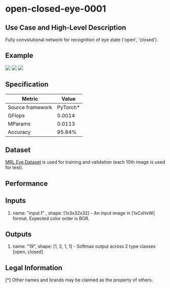 # open-closed-eye-0001

## Use Case and High-Level Description

Fully convolutional network for recognition of eye state ('open', 'closed').

## Example

![](./1.png)
![](./2.png)
![](./3.png)

## Specification

| Metric                          | Value                                     |
|---------------------------------|-------------------------------------------|
| Source framework                | PyTorch*                                  |
| GFlops                          | 0.0014                                    |
| MParams                         | 0.0113                                    |
| Accuracy                        | 95.84%                                     |

## Dataset

[MRL Eye Dataset](http://mrl.cs.vsb.cz/eyedataset) is used for training and validation (each 10th image is used for test).

## Performance

## Inputs

1. name: "input.1" , shape: [1x3x32x32] - An input image in [1xCxHxW] format. Expected color order is BGR.

## Outputs

1. name: "19", shape: [1, 2, 1, 1] - Softmax output across 2 type classes [open, closed]


## Legal Information
[*] Other names and brands may be claimed as the property of others.
